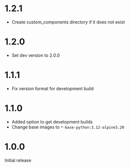 # 1.2.1

- Create custom_components directory if it does not exist

# 1.2.0

- Set dev version to 2.0.0

# 1.1.1

- Fix version format for development build

# 1.1.0

- Added option to get development builds
- Change base images to `*-base-python:3.12-alpine3.20`

# 1.0.0

Initial release
